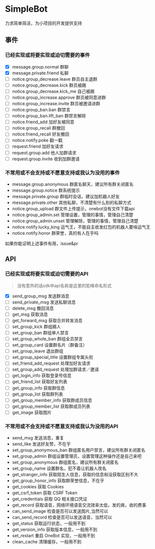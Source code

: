 # SimpleBot

力求简单简洁，为小项目的开发提供支持

## 事件

### 已经实现或将要实现或迫切需要的事件

- [x] message.group.normal 群聊
- [x] message.private.friend 私聊
- [ ] notice.group_decrease.leave 群员自主退群
- [ ] notice.group_decrease.kick 群员被踢
- [ ] notice.group_decrease.kick_me 自己被踢
- [ ] notice.group_increase.approve 群员被同意进群
- [ ] notice.group_increase.invite 群员被邀请进群
- [ ] notice.group_ban.ban 群禁言
- [ ] notice.group_ban.lift_ban 群禁言解除
- [ ] notice.friend_add 加好友被同意
- [ ] notice.group_recall 群撤回
- [ ] notice.friend_recall 好友撤回
- [ ] notice.notify.poke 戳一戳
- [ ] request.friend 加好友请求
- [ ] request.group.add 他人加群请求
- [ ] request.group.invite 收到加群邀请

### 不常用或不会支持或不愿意支持或我认为没用的事件

- message.group.anonymous 群匿名聊天，建议所有群关闭匿名
- message.group.notice 群系统提示
- message.private.group 群临时会话，建议加机器人好友
- message.private.other 其他私聊，不清楚有什么别的私聊方式
- notice.group_upload 群文件上传提示，onebot没有文件下载api
- notice.group_admin.set 管理设置，管理的事情，管理自己清楚
- notice.group_admin.unset 管理解除，管理的事情，管理自己清楚
- notice.notify.lucky_king 运气王，不能自主收发红包的机器人要啥运气王
- notice.notify.honor 群荣誉，真的有人在乎吗

如果你能证明上述事件有用，issue&pr

## API

### 已经实现或将要实现或迫切需要的API

> 没有意外的话sdk中api名称是这里的驼峰命名形式

- [x] send_group_msg 发送群消息
- [ ] send_private_msg 发送私聊消息
- [ ] delete_msg 撤回消息
- [ ] get_msg 获取消息
- [ ] get_forward_msg 获取合并转发消息
- [ ] set_group_kick 群组踢人
- [ ] set_group_ban 群组单人禁言
- [ ] set_group_whole_ban 群组全员禁言
- [ ] set_group_card 设置群名片（群备注）
- [ ] set_group_leave 退出群组
- [ ] set_group_special_title 设置群组专属头衔
- [ ] set_friend_add_request 处理加好友请求
- [ ] set_group_add_request 处理加群请求／邀请
- [ ] get_login_info 获取登录号信息
- [ ] get_friend_list 获取好友列表
- [ ] get_group_info 获取群信息
- [ ] get_group_list 获取群列表
- [ ] get_group_member_info 获取群成员信息
- [ ] get_group_member_list 获取群成员列表
- [ ] get_image 获取图片

### 不常用或不会支持或不愿意支持或我认为没用的API

- send_msg 发送消息，重复
- send_like 发送好友赞，不在乎
- set_group_anonymous_ban 群组匿名用户禁言，建议所有群关闭匿名
- set_group_admin 群组设置管理员，设置管理这种操作还是自己来吧
- set_group_anonymous 群组匿名，建议所有群关闭匿名
- set_group_name 设置群名，犯不着让机器人改名
- get_stranger_info 获取陌生人信息，获取的信息和没获取区别不大
- get_group_honor_info 获取群荣誉信息，不在乎
- get_cookies 获取 Cookies
- get_csrf_token 获取 CSRF Token
- get_credentials 获取 QQ 相关接口凭证
- get_record 获取语音，网络环境语音交流效率太低，发的爽，收的费事
- can_send_image 检查是否可以发送图片,当然可以
- can_send_record 检查是否可以发送语音，当然可以
- get_status 获取运行状态，一般用不到
- get_version_info 获取版本信息，一般用不到
- set_restart 重启 OneBot 实现，一般用不到
- clean_cache 清理缓存，一般用不到

